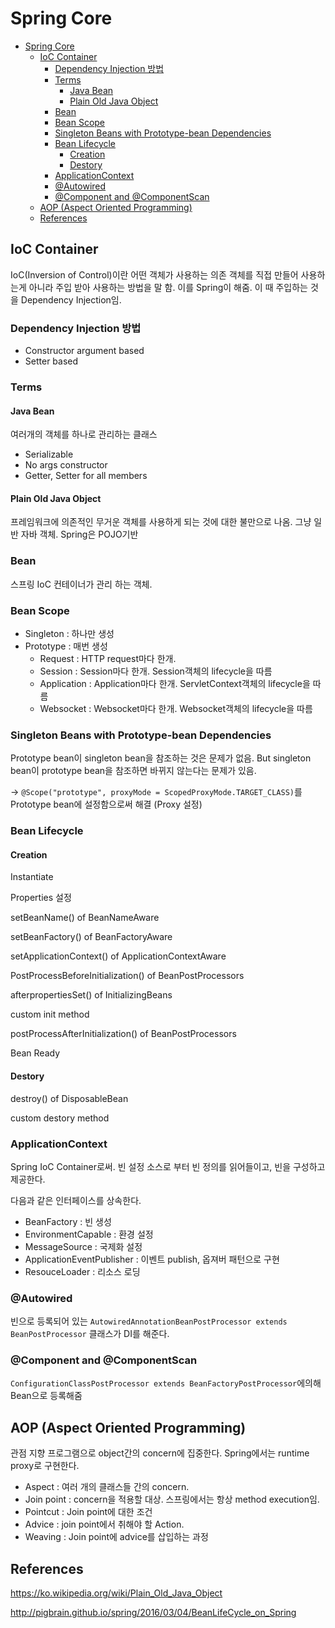 # Spring Core

- [Spring Core](#spring-core)
  - [IoC Container](#ioc-container)
    - [Dependency Injection 방법](#dependency-injection-%eb%b0%a9%eb%b2%95)
    - [Terms](#terms)
      - [Java Bean](#java-bean)
      - [Plain Old Java Object](#plain-old-java-object)
    - [Bean](#bean)
    - [Bean Scope](#bean-scope)
    - [Singleton Beans with Prototype-bean Dependencies](#singleton-beans-with-prototype-bean-dependencies)
    - [Bean Lifecycle](#bean-lifecycle)
      - [Creation](#creation)
      - [Destory](#destory)
    - [ApplicationContext](#applicationcontext)
    - [@Autowired](#autowired)
    - [@Component and @ComponentScan](#component-and-componentscan)
  - [AOP (Aspect Oriented Programming)](#aop-aspect-oriented-programming)
  - [References](#references)

## IoC Container

IoC(Inversion of Control)이란 어떤 객체가 사용하는 ​의존 객체를 직접 만들어 사용하는게 아니라 주입 받아 사용하는 방법​을 말 함. 이를 Spring이 해줌. 이 때 주입하는 것을 Dependency Injection임.

### Dependency Injection 방법

- Constructor argument based
- Setter based

### Terms

#### Java Bean

여러개의 객체를 하나로 관리하는 클래스

- Serializable
- No args constructor
- Getter, Setter for all members

#### Plain Old Java Object

프레임워크에 의존적인 무거운 객체를 사용하게 되는 것에 대한 불만으로 나옴. 그냥 일반 자바 객체. Spring은 POJO기반

### Bean

스프링 IoC 컨테이너가 관리 하는 객체.

### Bean Scope

- Singleton : 하나만 생성
- Prototype : 매번 생성
  - Request : HTTP request마다 한개.
  - Session : Session마다 한개. Session객체의 lifecycle을 따름
  - Application : Application마다 한개. ServletContext객체의 lifecycle을 따름
  - Websocket : Websocket마다 한개. Websocket객체의 lifecycle을 따름

### Singleton Beans with Prototype-bean Dependencies

Prototype bean이 singleton bean을 참조하는 것은 문제가 없음. But singleton bean이 prototype bean을 참조하면 바뀌지 않는다는 문제가 있음.

-> `@Scope("prototype", proxyMode = ScopedProxyMode.TARGET_CLASS)`를 Prototype bean에 설정함으로써 해결 (Proxy 설정)

### Bean Lifecycle

#### Creation

Instantiate

Properties 설정

setBeanName() of BeanNameAware

setBeanFactory() of BeanFactoryAware

setApplicationContext() of ApplicationContextAware

PostProcessBeforeInitialization() of BeanPostProcessors

afterpropertiesSet() of InitializingBeans

custom init method

postProcessAfterInitialization() of BeanPostProcessors

Bean Ready

#### Destory

destroy() of DisposableBean

custom destory method

### ApplicationContext

Spring IoC Container로써. 빈 설정 소스​로 부터 ​빈 ​정의​를 읽어들이고, 빈을 구성하고 제공​한다.

다음과 같은 인터페이스를 상속한다.

- BeanFactory : 빈 생성
- ​EnvironmentCapable : 환경 설정
- MessageSource : 국제화 설정
- ApplicationEventPublisher : 이벤트 publish, 옵져버 패턴으로 구현
- ResouceLoader : 리소스 로딩

### @Autowired

빈으로 등록되어 있는 `AutowiredAnnotationBeanPostProcessor​ extends BeanPostProcessor` 클래스가 DI를 해준다.

### @Component and @ComponentScan

`​ConfigurationClassPostProcessor​ extends ​BeanFactoryPostProcessor​`에의해 Bean으로 등록해줌

## AOP (Aspect Oriented Programming)

관점 지향 프로그램으로 object간의 concern에 집중한다. Spring에서는 runtime proxy로 구현한다.

- Aspect : 여러 개의 클래스들 간의 concern.
- Join point : concern을 적용할 대상. 스프링에서는 항상 method execution임.
- Pointcut : Join point에 대한 조건
- Advice : join point에서 취해야 할 Action.
- Weaving : Join point에 advice를 삽입하는 과정

## References

https://ko.wikipedia.org/wiki/Plain_Old_Java_Object

http://pigbrain.github.io/spring/2016/03/04/BeanLifeCycle_on_Spring